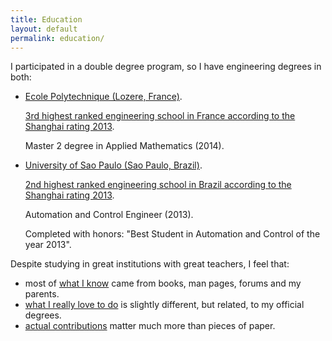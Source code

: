 ```yaml
---
title: Education
layout: default
permalink: education/
---
```


I participated in a double degree program, so I have engineering degrees in both:

- [Ecole Polytechnique (Lozere, France)](http://www.shanghairanking.com/World-University-Rankings/Ecole-Polytechnique.html).

    [3rd highest ranked engineering school in France according to the Shanghai rating 2013](http://www.shanghairanking.com/FieldENG2013.html).

    Master 2 degree in Applied Mathematics (2014).

- [University of Sao Paulo (Sao Paulo, Brazil)](http://www.shanghairanking.com/World-University-Rankings/University-of-Sao-Paulo.html).

    [2nd highest ranked engineering school in Brazil according to the Shanghai rating 2013](http://www.shanghairanking.com/FieldENG2013.html).

    Automation and Control Engineer (2013).

    Completed with honors: "Best Student in Automation and Control of the year 2013".

Despite studying in great institutions with great teachers, I feel that:

- most of [what I know](/self-evaluation) came from books, man pages, forums and my parents.
- [what I really love to do](/interests) is slightly different, but related, to my official degrees.
- [actual contributions](/contrib) matter much more than pieces of paper.

